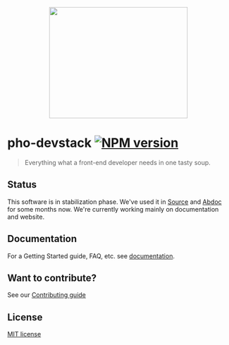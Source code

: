 <p align="center">
  <a href="http://pho.madebysource.com">
    <img width="314" height="252" src="http://pho.madebysource.com/images/logo-big.png"/>
  </a>
</p>

# pho-devstack [![NPM version][npm-image]][npm-url]

> Everything what a front-end developer needs in one tasty soup.

## Status

This software is in stabilization phase. We've used it in [Source][Source] and [Abdoc][Abdoc] for some months now. We're currently working mainly on documentation and website.


## Documentation

For a Getting Started guide, FAQ, etc. see [documentation](docs/README.md).

## Want to contribute?

See our [Contributing guide](CONTRIBUTING.md)

## License

[MIT license](http://opensource.org/licenses/mit-license.php)

[npm-url]:  https://npmjs.org/package/pho-devstack
[npm-image]: http://img.shields.io/npm/v/pho-devstack.svg?style=flat
[Source]: https://madebysource.com/
[Abdoc]: http://abdoc.net/